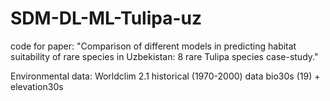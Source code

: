 # SDM-DL-ML-Tulipa-uz
code for paper: "Comparison of different models in predicting habitat suitability of rare species in Uzbekistan: 8 rare Tulipa species case-study." 


Environmental data: Worldclim 2.1 historical (1970-2000) data bio30s (19) + elevation30s
